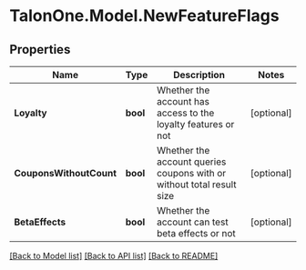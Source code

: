 
# TalonOne.Model.NewFeatureFlags

## Properties

Name | Type | Description | Notes
------------ | ------------- | ------------- | -------------
**Loyalty** | **bool** | Whether the account has access to the loyalty features or not | [optional] 
**CouponsWithoutCount** | **bool** | Whether the account queries coupons with or without total result size | [optional] 
**BetaEffects** | **bool** | Whether the account can test beta effects or not | [optional] 

[[Back to Model list]](../README.md#documentation-for-models)
[[Back to API list]](../README.md#documentation-for-api-endpoints)
[[Back to README]](../README.md)

